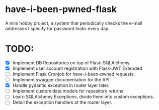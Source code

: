 # have-i-been-pwned-flask
A mini hobby project, a system that periodically checks the e-mail addresses I specify for password leaks every day.

# TODO:
- [x] Implement DB Repositories on top of Flask-SQLAlchemy
- [x] Implement user account registration with Flask-JWT Extended
- [ ] Implement Flask Cronjob for have-i-been-pwned requests.
- [ ] Implement swagger documentation for the API.
- [x] Handle pydantic exception in router layer later.
- [ ] Implement custom data models for repository returns.
- [ ] Learn SQLAlchemy Exceptions, divide them into custom exceptions.
- [ ] Detail the exception handlers at the router layer.